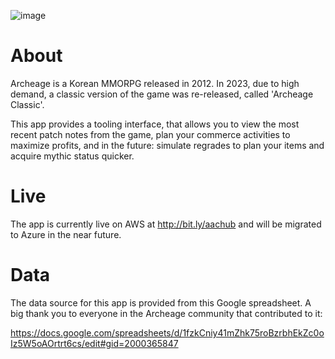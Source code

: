 ![image](https://github.com/z-shaffer/aachub/assets/68123195/e3cd1745-d12d-4370-a36d-9653d3e55936)

# About

Archeage is a Korean MMORPG released in 2012. In 2023, due to high demand, a classic version of the game was re-released, called 'Archeage Classic'.

This app provides a tooling interface, that allows you to view the most recent patch notes from the game, plan your commerce activities to maximize profits, and in the future: simulate regrades to plan your items and acquire mythic status quicker.

# Live

The app is currently live on AWS at http://bit.ly/aachub and will be migrated to Azure in the near future.

# Data

The data source for this app is provided from this Google spreadsheet. A big thank you to everyone in the Archeage community that contributed to it:

https://docs.google.com/spreadsheets/d/1fzkCniy41mZhk75roBzrbhEkZc0oIz5W5oAOrtrt6cs/edit#gid=2000365847

